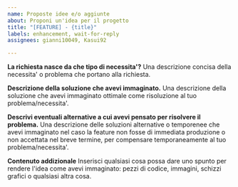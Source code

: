 ```yaml
---
name: Proposte idee e/o aggiunte
about: Proponi un'idea per il progetto
title: "[FEATURE] - {title}"
labels: enhancement, wait-for-reply
assignees: gianni10049, Kasui92

---
```


**La richiesta nasce da che tipo di necessita'?**
Una descrizione concisa della necessita' o problema che portano alla richiesta.

**Descrizione della soluzione che avevi immaginato.**
Una descrizione della soluzione che avevi immaginato ottimale come risoluzione al tuo problema/necessita'.

**Descrivi eventuali alternative a cui avevi pensato per risolvere il problema.**
Una descrizione delle soluzioni alternative o temporenee che avevi immaginato nel caso la feature non fosse di immediata produzione o non accettata nel breve termine, per compensare temporaneamente al tuo problema/necessita'.

**Contenuto addizionale**
Inserisci qualsiasi cosa possa dare uno spunto per rendere l'idea come avevi immaginato: pezzi di codice, immagini, schizzi grafici o qualsiasi altra cosa.
